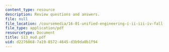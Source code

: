 ```yaml
---
content_type: resource
description: Review questions and answers.
file: null
file_location: /coursemedia/16-01-unified-engineering-i-ii-iii-iv-fall-2005-spring-2006/d22760687a1985724645d3b9da0b1f94_S13_mud.pdf
file_type: application/pdf
resourcetype: Document
title: S13_mud.pdf
uid: d2276068-7a19-8572-4645-d3b9da0b1f94
---
```

